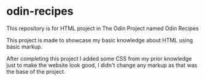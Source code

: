 # odin-recipes
This repository is for HTML project in The Odin Project named Odin Recipes

This project is made to showcase my basic knowledge about HTML using basic markup.

After completing this project I added some CSS from my prior knowledge just to make the website look good, I didn't change any markup as that was the base of the project.